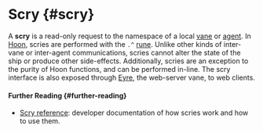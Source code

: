 # Scry {#scry}

A **scry** is a read-only request to the namespace of a local [vane](vane.md) or [agent](agent.md). In [Hoon](hoon.md), scries are performed with the `.^` [rune](rune.md). Unlike other kinds of inter-vane or inter-agent communications, scries cannot alter the state of the ship or produce other side-effects. Additionally, scries are an exception to the purity of Hoon functions, and can be performed in-line. The scry interface is also exposed through [Eyre](eyre.md), the web-server vane, to web clients.

#### Further Reading {#further-reading}

- [Scry reference](../system/kernel/arvo/guides/scry.md): developer documentation of how scries work and how to use them.
